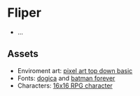 # Fliper

- ...

## Assets

- Enviroment art: [pixel art top down basic](https://cainos.itch.io/pixel-art-top-down-basic)
- Fonts: [dogica](https://www.dafont.com/pt/dogica.font) and [batman forever](https://www.dafont.com/pt/batman-forever.font)
- Characters: [16x16 RPG character](https://route1rodent.itch.io/16x16-rpg-character-sprite-sheet)
